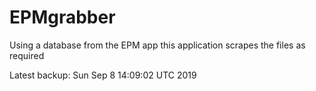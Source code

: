 # EPMgrabber
Using a database from the EPM app this application scrapes the files as required


Latest backup: Sun Sep 8 14:09:02 UTC 2019
